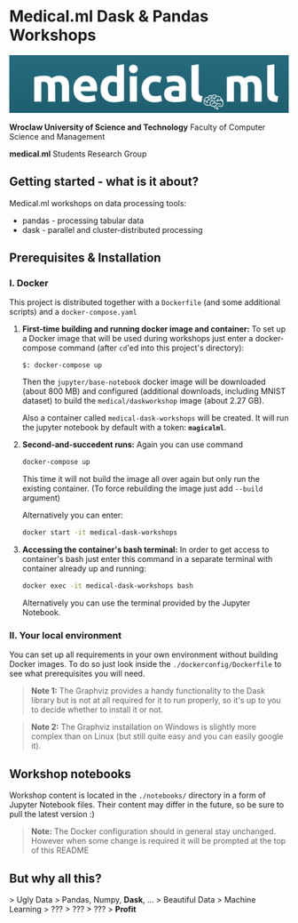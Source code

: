 # **Medical**.ml Dask & Pandas Workshops

<img src="medicalml.png" width="1000">

**Wroclaw University of Science and Technology** Faculty of Computer Science and Management

**medical**.**ml** Students Research Group

## Getting started - what is it about?
Medical.&#x200B;ml workshops on data processing tools:
 - pandas - processing tabular data
 - dask - parallel and cluster-distributed processing
## Prerequisites & Installation

### I. Docker
This project is distributed together with a `Dockerfile` (and some additional scripts) and a `docker-compose.yaml`

1. **First-time building and running docker image and container:**
	To set up a Docker image that will be used during workshops just enter a docker-compose command (after `cd`'ed into this project's directory):
	```
	$: docker-compose up
	```
	Then the `jupyter/base-notebook` docker image will be downloaded (about 800 MB) and configured (additional downloads, including MNIST dataset) to build the `medical/daskworkshop` image (about 2.27 GB).

	Also a container called `medical-dask-workshops` will be created. It will run the jupyter notebook by default with a token: **`magicalml`**.

2. **Second-and-succedent runs:**
	Again you can use command
	```bash
	docker-compose up
	```
	This time it will not build the image all over again but only run the existing container. (To force rebuilding the image just add `--build` argument)
	
	Alternatively you can enter:
	```bash
	docker start -it medical-dask-workshops
	```
3. **Accessing the container's bash terminal:**
	In order to get access to container's bash just enter this command in a separate terminal with container already up and running:
	```bash
	docker exec -it medical-dask-workshops bash
	```
	
	Alternatively you can use the terminal provided by the Jupyter Notebook.

### II. Your local environment
You can set up all requirements in your own environment without building Docker images. To do so just look inside the `./dockerconfig/Dockerfile` to see what prerequisites you will need. 

> **Note 1:** The Graphviz provides a handy functionality to the Dask library but is not at all required for it to run properly, so it's up to you to decide whether to install it or not.

> **Note 2:** The Graphviz installation on Windows is slightly more complex than on Linux (but still quite easy and you can easily google it).


## Workshop notebooks
Workshop content is located in the `./notebooks/` directory in a form of Jupyter Notebook files. Their content may differ in the future, so be sure to pull the latest version :)

> **Note:** The Docker configuration should in general stay unchanged. However when some change is required it will be prompted at the top of this README


## But why all this? 
\> Ugly Data
\> Pandas, Numpy, **Dask**, ...
\> Beautiful Data
\> Machine Learning
\> ???
\> ???
\> ???
\> **Profit**